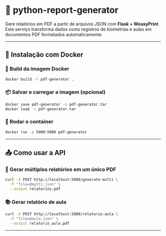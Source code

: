 # 📄 python-report-generator

Gere relatórios em PDF a partir de arquivos JSON com **Flask + WeasyPrint**.  
Este serviço transforma dados como registros de biometrias e aulas em documentos PDF formatados automaticamente.

---

## 🐳 Instalação com Docker

### 🔧 Build da imagem Docker

```bash
docker build -t pdf-generator .
```

### 📦 Salvar e carregar a imagem (opcional)

```bash
docker save pdf-generator -o pdf-generator.tar
docker load -i pdf-generator.tar
```

### 🚀 Rodar o container

```bash
docker run -p 5000:5000 pdf-generator
```

---

## 📤 Como usar a API

### 🔁 Gerar múltiplos relatórios em um único PDF

```bash
curl -X POST http://localhost:5000/generate-multi \
  -F "file=@multi.json" \
  --output relatorios.pdf
```

### 📚 Gerar relatório de aula

```bash
curl -X POST http://localhost:5000/relatorio-aula \
  -F "file=@aula.json" \
  --output relatorio_aula.pdf
```

---

